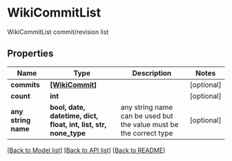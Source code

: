 # WikiCommitList

WikiCommitList commit/revision list

## Properties
Name | Type | Description | Notes
------------ | ------------- | ------------- | -------------
**commits** | [**[WikiCommit]**](WikiCommit.md) |  | [optional] 
**count** | **int** |  | [optional] 
**any string name** | **bool, date, datetime, dict, float, int, list, str, none_type** | any string name can be used but the value must be the correct type | [optional]

[[Back to Model list]](../README.md#documentation-for-models) [[Back to API list]](../README.md#documentation-for-api-endpoints) [[Back to README]](../README.md)


